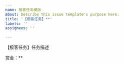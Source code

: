 ```yaml
---
name: 极客任务模版
about: Describe this issue template's purpose here.
title: '【极客任务】**'
labels: ''
assignees: ''

---
```


【极客任务】任务描述


赏金：**
